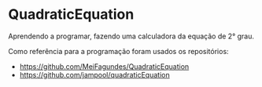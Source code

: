 # QuadraticEquation

Aprendendo a programar, fazendo uma calculadora da equação de 2° grau.

Como referência para a programação foram usados os repositórios:
* https://github.com/MeiFagundes/QuadraticEquation
* https://github.com/jampool/quadraticEquation
